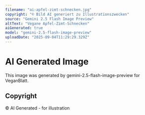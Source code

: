 ```yaml
---
filename: "ai-apfel-zimt-schnecken.jpg"
copyright: "© Bild AI generiert zu Illustrationszwecken"
source: "Gemini 2.5 Flash Image Preview"
altText: "Vegane Apfel-Zimt-Schnecken"
aiGenerated: true
model: "gemini-2.5-flash-image-preview"
uploadDate: "2025-09-04T11:29:29.329Z"
---
```


# AI Generated Image

This image was generated by gemini-2.5-flash-image-preview for VeganBlatt.

## Copyright
© AI Generated - for illustration
